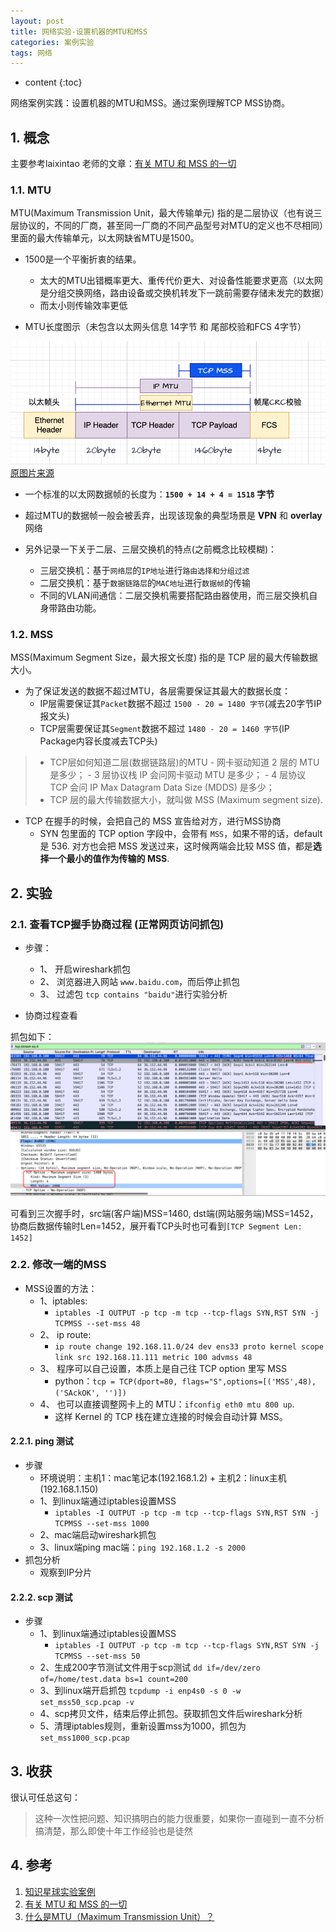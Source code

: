 ```yaml
---
layout: post
title: 网络实验-设置机器的MTU和MSS
categories: 案例实验
tags: 网络
---
```


* content
{:toc}

网络案例实践：设置机器的MTU和MSS。通过案例理解TCP MSS协商。



## 1. 概念

主要参考laixintao 老师的文章：[有关 MTU 和 MSS 的一切](https://www.kawabangga.com/posts/4983)

### 1.1. MTU

MTU(Maximum Transmission Unit，最大传输单元) 指的是二层协议（也有说三层协议的，不同的厂商，甚至同一厂商的不同产品型号对MTU的定义也不尽相同）里面的最大传输单元，以太网缺省MTU是1500。

* 1500是一个平衡折衷的结果。
    - 太大的MTU出错概率更大、重传代价更大、对设备性能要求更高（以太网是分组交换网络，路由设备或交换机转发下一跳前需要存储未发完的数据）
    - 而太小则传输效率更低

* MTU长度图示（未包含以太网头信息 14字节 和 尾部校验和FCS 4字节）

![以太帧MTU长度示意](/images/2023-05-06-17-00-50.png)
[原图片来源](https://www.kawabangga.com/posts/4983)

* 一个标准的以太网数据帧的长度为：**`1500 + 14 + 4 = 1518` 字节**
* 超过MTU的数据帧一般会被丢弃，出现该现象的典型场景是 **VPN** 和 **overlay** 网络

* 另外记录一下关于二层、三层交换机的特点(之前概念比较模糊)：  
    - 三层交换机：基于`网络层`的`IP地址`进行`路由选择和分组过滤`  
    - 二层交换机：基于`数据链路层`的`MAC地址`进行`数据帧`的传输  
    - 不同的VLAN间通信：二层交换机需要搭配路由器使用，而三层交换机自身带路由功能。  

### 1.2. MSS

MSS(Maximum Segment Size，最大报文长度) 指的是 TCP 层的最大传输数据大小。

* 为了保证发送的数据不超过MTU，各层需要保证其最大的数据长度：
    - IP层需要保证其`Packet`数据不超过 `1500 - 20 = 1480 字节`(减去20字节IP报文头)
    - TCP层需要保证其`Segment`数据不超过 `1480 - 20 = 1460 字节`(IP Package内容长度减去TCP头)

> * TCP层如何知道二层(数据链路层)的MTU
    - 网卡驱动知道 2 层的 MTU 是多少；
    - 3 层协议栈 IP 会问网卡驱动 MTU 是多少；
    - 4 层协议 TCP 会问 IP Max Datagram Data Size (MDDS) 是多少；
> * TCP 层的最大传输数据大小，就叫做 MSS (Maximum segment size).

* TCP 在握手的时候，会把自己的 MSS 宣告给对方，进行MSS协商
    - SYN 包里面的 TCP option 字段中，会带有 `MSS`，如果不带的话，default 是 536. 对方也会把 MSS 发送过来，这时候两端会比较 MSS 值，都是**选择一个最小的值作为传输的 MSS**.

## 2. 实验

### 2.1. 查看TCP握手协商过程 (正常网页访问抓包)

* 步骤：  
    - 1、 开启wireshark抓包  
    - 2、 浏览器进入网站 `www.baidu.com`，而后停止抓包  
    - 3、 过滤包 `tcp contains "baidu"`进行实验分析  

* 协商过程查看

抓包如下：![MSS_pkg](/images/2023-04-09-mss-pkg.png)

可看到三次握手时，src端(客户端)MSS=1460, dst端(网站服务端)MSS=1452，协商后数据传输时Len=1452，展开看TCP头时也可看到`[TCP Segment Len: 1452]`

### 2.2. 修改一端的MSS

* MSS设置的方法：
    - 1、iptables:
        + `iptables -I OUTPUT -p tcp -m tcp --tcp-flags SYN,RST SYN -j TCPMSS --set-mss 48`
    - 2、 ip route:
        + `ip route change 192.168.11.0/24 dev ens33 proto kernel scope link src 192.168.11.111 metric 100 advmss 48`
    - 3、 程序可以自己设置，本质上是自己往 TCP option 里写 MSS
        + python：`tcp = TCP(dport=80, flags="S",options=[('MSS',48),('SAckOK', '')])`
    - 4、 也可以直接调整网卡上的 MTU：`ifconfig eth0 mtu 800 up`.
        + 这样 Kernel 的 TCP 栈在建立连接的时候会自动计算 MSS。

#### 2.2.1. ping 测试

* 步骤
    - 环境说明：主机1：mac笔记本(192.168.1.2) + 主机2：linux主机(192.168.1.150)
    - 1、到linux端通过iptables设置MSS
        - `iptables -I OUTPUT -p tcp -m tcp --tcp-flags SYN,RST SYN -j TCPMSS --set-mss 1000`
    - 2、mac端启动wireshark抓包
    - 3、linux端ping mac端：`ping 192.168.1.2 -s 2000`
* 抓包分析
    - 观察到IP分片

#### 2.2.2. scp 测试

* 步骤
    - 1、到linux端通过iptables设置MSS
        - `iptables -I OUTPUT -p tcp -m tcp --tcp-flags SYN,RST SYN -j TCPMSS --set-mss 50`
    - 2、生成200字节测试文件用于scp测试 `dd if=/dev/zero of=/home/test.data bs=1 count=200`
    - 3、到linux端开启抓包 `tcpdump -i enp4s0 -s 0 -w set_mss50_scp.pcap -v`
    - 4、scp拷贝文件，结束后停止抓包。获取抓包文件后wireshark分析
    - 5、清理iptables规则，重新设置mss为1000，抓包为`set_mss1000_scp.pcap`

## 3. 收获

很认可任总这句：  
> 这种一次性把问题、知识搞明白的能力很重要，如果你一直碰到一直不分析搞清楚，那么即使十年工作经验也是徒然

## 4. 参考

1. [知识星球实验案例](https://t.zsxq.com/0cOVm843F)
2. [有关 MTU 和 MSS 的一切](https://www.kawabangga.com/posts/4983)
3. [什么是MTU（Maximum Transmission Unit）？](https://info.support.huawei.com/info-finder/encyclopedia/zh/MTU.html)